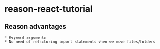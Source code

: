 # reason-react-tutorial

## Reason advantages

    * Keyword arguments
    * No need of refactoring import statements when we move files/folders
